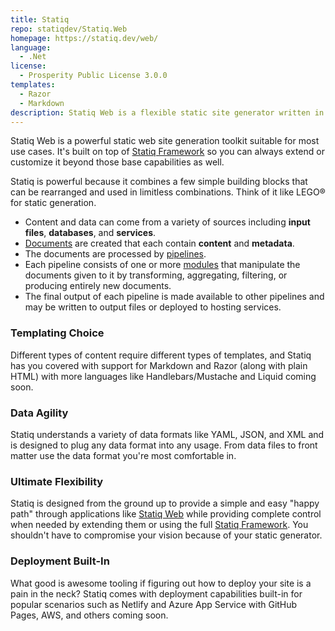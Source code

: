 ```yaml
---
title: Statiq
repo: statiqdev/Statiq.Web
homepage: https://statiq.dev/web/
language:
  - .Net
license:
  - Prosperity Public License 3.0.0
templates:
  - Razor
  - Markdown
description: Statiq Web is a flexible static site generator written in .NET
---
```



Statiq Web is a powerful static web site generation toolkit suitable for most use cases. It's built on top of [Statiq Framework](https://statiq.dev/framework/) so you can always extend or customize it beyond those base capabilities as well.

Statiq is powerful because it combines a few simple building blocks that can be rearranged and used in limitless combinations. Think of it like LEGO® for static generation.

* Content and data can come from a variety of sources including **input files**, **databases**, and **services**.
* [Documents](https://statiq.dev/framework/documents/) are created that each contain **content** and **metadata**.
* The documents are processed by [pipelines](https://statiq.dev/framework/pipelines/).
* Each pipeline consists of one or more [modules](https://statiq.dev/framework/pipelines/modules/) that manipulate the documents given to it by transforming, aggregating, filtering, or producing entirely new documents.
* The final output of each pipeline is made available to other pipelines and may be written to output files or deployed to hosting services.


### Templating Choice

Different types of content require different types of templates, and Statiq has you covered with support for Markdown and Razor (along with plain HTML) with more languages like Handlebars/Mustache and Liquid coming soon.

### Data Agility

Statiq understands a variety of data formats like YAML, JSON, and XML and is designed to plug any data format into any usage. From data files to front matter use the data format you're most comfortable in.

### Ultimate Flexibility

Statiq is designed from the ground up to provide a simple and easy "happy path" through applications like [Statiq Web](https://statiq.dev/web/) while providing complete control when needed by extending them or using the full [Statiq Framework](https://statiq.dev/framework/). You shouldn't have to compromise your vision because of your static generator.

### Deployment Built-In

What good is awesome tooling if figuring out how to deploy your site is a pain in the neck? Statiq comes with deployment capabilities built-in for popular scenarios such as Netlify and Azure App Service with GitHub Pages, AWS, and others coming soon.
